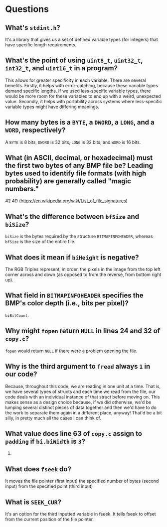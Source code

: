 # Questions

## What's `stdint.h`?

It's a library that gives us a set of defined variable types (for integers) that have specific length requirements.

## What's the point of using `uint8_t`, `uint32_t`, `int32_t`, and `uint16_t` in a program?

This allows for greater specificity in each variable. There are several benefits. Firstly, it helps with error-catching,
because these variable types demand specific lengths. If we used less-specific variable types, there would be more room
for these variables to end up with a weird, unexpected value. Secondly, it helps with portability across systems where
less-specific variable types might have differing meanings.

## How many bytes is a `BYTE`, a `DWORD`, a `LONG`, and a `WORD`, respectively?

A `BYTE` is 8 bits, `DWORD` is 32 bits, `LONG` is 32 bits, and `WORD` is 16 bits.

## What (in ASCII, decimal, or hexadecimal) must the first two bytes of any BMP file be? Leading bytes used to identify file formats (with high probability) are generally called "magic numbers."

42 4D (https://en.wikipedia.org/wiki/List_of_file_signatures)

## What's the difference between `bfSize` and `biSize`?

`biSize` is the bytes required by the structure `BITMAPINFOHEADER`, whereas `bfSize` is the size of the entire file.

## What does it mean if `biHeight` is negative?

The RGB Triples represent, in order, the pixels in the image from the top left corner across and down (as opposed to
from the reverse, from bottom right up).

## What field in `BITMAPINFOHEADER` specifies the BMP's color depth (i.e., bits per pixel)?

`biBitCount`.

## Why might `fopen` return `NULL` in lines 24 and 32 of `copy.c`?

`fopen` would return `NULL` if there were a problem opening the file.

## Why is the third argument to `fread` always `1` in our code?

Because, throughout this code, we are reading in one unit at a time. That is, we have
several types of structs and each time we read from the file, our code deals with an
individual instance of that struct before moving on. This makes sense as a design choice
because, if we did otherwise, we'd be lumping several distinct pieces of data together
and then we'd have to do the work to separate them again in a different place, anyway!
That'd be a bit silly, in pretty much all the cases I can think of.

## What value does line 63 of `copy.c` assign to `padding` if `bi.biWidth` is `3`?

1.

## What does `fseek` do?

It moves the file pointer (first input) the specified number of bytes (second input) from
the specified point (third input)

## What is `SEEK_CUR`?

It's an option for the third inputted variable in fseek. It tells fseek to offset from the
current position of the file pointer.
